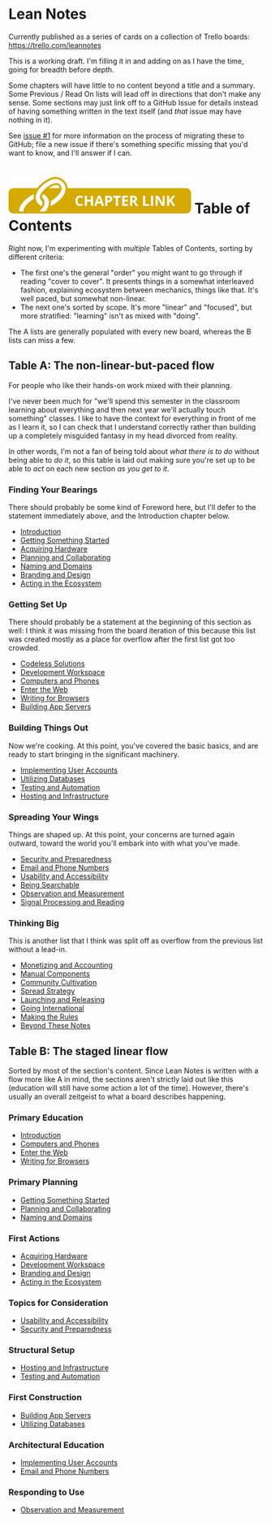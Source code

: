 # Lean Notes

Currently published as a series of cards on a collection of Trello boards: https://trello.com/leannotes

This is a working draft. I'm filling it in and adding on as I have the time, going for breadth before depth.

Some chapters will have little to no content beyond a title and a summary. Some Previous / Read On lists will lead off in directions that don't make any sense. Some sections may just link off to a GitHub Issue for details instead of having something written in the text itself (and *that* issue may have nothing in it).

See [issue #1](https://github.com/leannotes/leannotes/issues/1) for more information on the process of migrating these to GitHub; file a new issue if there's something specific missing that you'd want to know, and I'll answer if I can.

# ![Tag: Chapter Link][] Table of Contents

Right now, I'm experimenting with *multiple* Tables of Contents, sorting by different criteria:

- The first one's the general "order" you might want to go through if reading "cover to cover". It presents things in a somewhat interleaved fashion, explaining ecosystem between mechanics, things like that. It's well paced, but somewhat non-linear.
- The next one's sorted by scope. It's more "linear" and "focused", but more stratified: "learning" isn't as mixed with "doing".

The A lists are generally populated with every new board, whereas the B lists can miss a few.

## Table A: The non-linear-but-paced flow

For people who like their hands-on work mixed with their planning.

I've never been much for "we'll spend this semester in the classroom learning about everything and then next year we'll actually touch something" classes. I like to have the context for everything in front of me as I learn it, so I can check that I understand correctly rather than building up a completely misguided fantasy in my head divorced from reality.

In other words, I'm not a fan of being told about *what there is to do* without being able to *do it*, so this table is laid out making sure you're set up to be able to *act* on each new section *as you get to it*.

### Finding Your Bearings

There should probably be some kind of Foreword here, but I'll defer to the statement immediately above, and the Introduction chapter below.

- [Introduction][]
- [Getting Something Started][]
- [Acquiring Hardware][]
- [Planning and Collaborating][]
- [Naming and Domains][]
- [Branding and Design][]
- [Acting in the Ecosystem][]

### Getting Set Up

There should probably be a statement at the beginning of this section as well: I think it was missing from the board iteration of this because this list was created mostly as a place for overflow after the first list got too crowded.

- [Codeless Solutions][]
- [Development Workspace][]
- [Computers and Phones][]
- [Enter the Web][]
- [Writing for Browsers][]
- [Building App Servers][]

### Building Things Out

Now we're cooking. At this point, you've covered the basic basics, and are ready to start bringing in the significant machinery.

- [Implementing User Accounts][]
- [Utilizing Databases][]
- [Testing and Automation][]
- [Hosting and Infrastructure][]

### Spreading Your Wings

Things are shaped up. At this point, your concerns are turned again outward, toward the world you'll embark into with what you've made.

- [Security and Preparedness][]
- [Email and Phone Numbers][]
- [Usability and Accessibility][]
- [Being Searchable][]
- [Observation and Measurement][]
- [Signal Processing and Reading][]

### Thinking Big

This is another list that I think was split off as overflow from the previous list without a lead-in.

- [Monetizing and Accounting][]
- [Manual Components][]
- [Community Cultivation][]
- [Spread Strategy][]
- [Launching and Releasing][]
- [Going International][]
- [Making the Rules][]
- [Beyond These Notes][]

## Table B: The staged linear flow

Sorted by most of the section's content. Since Lean Notes is written with a flow more like A in mind, the sections aren't strictly laid out like this (education will still have some action a lot of the time). However, there's usually an overall zeitgeist to what a board describes happening.

### Primary Education

- [Introduction][]
- [Computers and Phones][]
- [Enter the Web][]
- [Writing for Browsers][]

### Primary Planning

- [Getting Something Started][]
- [Planning and Collaborating][]
- [Naming and Domains][]

### First Actions

- [Acquiring Hardware][]
- [Development Workspace][]
- [Branding and Design][]
- [Acting in the Ecosystem][]

### Topics for Consideration

- [Usability and Accessibility][]
- [Security and Preparedness][]

### Structural Setup

- [Hosting and Infrastructure][]
- [Testing and Automation][]

### First Construction

- [Building App Servers][]
- [Utilizing Databases][]

### Architectural Education

- [Implementing User Accounts][]
- [Email and Phone Numbers][]

### Responding to Use

- [Observation and Measurement][]

[Introduction]: chapters/introduction.md
[Getting Something Started]: chapters/getting-something-started.md
[Acquiring Hardware]: chapters/acquiring-hardware.md
[Planning and Collaborating]: chapters/planning-and-collaborating.md
[Naming and Domains]: chapters/naming-and-domains.md
[Branding and Design]: chapters/branding-and-design.md
[Acting in the Ecosystem]: chapters/acting-in-the-ecosystem.md
[Codeless Solutions]: chapters/codeless-solutions.md
[Development Workspace]: chapters/development-workspace.md
[Computers and Phones]: chapters/computers-and-phones.md
[Enter the Web]: chapters/enter-the-web.md
[Writing for Browsers]: chapters/writing-for-browsers.md
[Building App Servers]: chapters/building-app-servers.md
[Implementing User Accounts]: chapters/implementing-user-accounts.md
[Utilizing Databases]: chapters/utilizing-databases.md
[Testing and Automation]: chapters/testing-and-automation.md
[Hosting and Infrastructure]: chapters/hosting-and-infrastructure.md
[Security and Preparedness]: chapters/security-and-preparedness.md
[Email and Phone Numbers]: chapters/email-and-phone-numbers.md
[Usability and Accessibility]: chapters/usability-and-accessibility.md
[Being Searchable]: chapters/being-searchable.md
[Observation and Measurement]: chapters/observation-and-measurement.md
[Signal Processing and Reading]: chapters/signal-processing-and-reading.md
[Monetizing and Accounting]: chapters/monetizing-and-accounting.md
[Manual Components]: chapters/manual-components.md
[Community Cultivation]: chapters/community-cultivation.md
[Spread Strategy]: chapters/spread-strategy.md
[Launching and Releasing]: chapters/launching-and-releasing.md
[Going International]: chapters/going-international.md
[Making the Rules]: chapters/making-the-rules.md
[Beyond These Notes]: chapters/beyond-these-notes.md

[Tag: Chapter Link]: tags/chapter-link.svg
